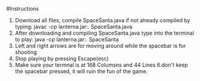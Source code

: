 #Instructions
1. Download all files, compile SpaceSanta.java if not already compiled by typing: javac -cp lanterna.jar:. SpaceSanta.java
2. After downloading and compiling SpaceSanta.java type into the terminal to play: java -cp lanterna.jar:. SpaceSanta
3. Left and right arrows are for moving around while the spacebar is for shooting
4. Stop playing by pressing Escape(esc)
5. Make sure your termnal is at 168 Columsns and 44 Lines
6.don't keep the spacebar pressed, it will ruin the fun of the game.
